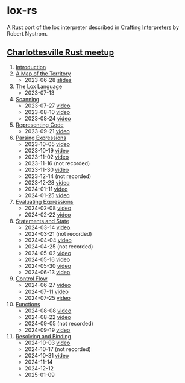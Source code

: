 # lox-rs

A Rust port of the lox interpreter described in [Crafting
Interpreters](https://craftinginterpreters.com/) by Robert Nystrom.

## [Charlottesville Rust meetup](https://www.meetup.com/charlottesville-rust-meetup/)

1. [Introduction](https://craftinginterpreters.com/introduction.html)
2. [A Map of the Territory](https://craftinginterpreters.com/a-map-of-the-territory.html)
    - 2023-06-28 [slides](https://github.com/DireLines/lox-rs/blob/main/Crafting%20Interpreters%20in%20Rust.pdf)
3. [The Lox Language](https://craftinginterpreters.com/the-lox-language.html)
    - 2023-07-13
4. [Scanning](https://craftinginterpreters.com/scanning.html)
    - 2023-07-27 [video](https://www.youtube.com/watch?v=O32n1EPnmE4&list=PLeYi2PClG0Iuq_hfaL66V9PfSfG5WicHQ&index=1)
    - 2023-08-10 [video](https://www.youtube.com/watch?v=4Plq9rAF_Fk&list=PLeYi2PClG0Iuq_hfaL66V9PfSfG5WicHQ&index=2)
    - 2023-08-24 [video](https://www.youtube.com/watch?v=rjfGDjLN4sU&list=PLeYi2PClG0Iuq_hfaL66V9PfSfG5WicHQ&index=3)
5. [Representing Code](https://craftinginterpreters.com/representing-code.html)
    - 2023-09-21 [video](https://www.youtube.com/watch?v=hczALGjceAk&list=PLeYi2PClG0Iuq_hfaL66V9PfSfG5WicHQ&index=4)
6. [Parsing Expressions](https://craftinginterpreters.com/parsing-expressions.html)
    - 2023-10-05 [video](https://www.youtube.com/watch?v=zmgJvjUYzok&list=PLeYi2PClG0Iuq_hfaL66V9PfSfG5WicHQ&index=5)
    - 2023-10-19 [video](https://www.youtube.com/watch?v=xQ08gdP7TCM&list=PLeYi2PClG0Iuq_hfaL66V9PfSfG5WicHQ&index=6)
    - 2023-11-02 [video](https://www.youtube.com/watch?v=nMzMOvNKAw8&list=PLeYi2PClG0Iuq_hfaL66V9PfSfG5WicHQ&index=7)
    - 2023-11-16 (not recorded)
    - 2023-11-30 [video](https://www.youtube.com/watch?v=XLWXN_oMV5Y&list=PLeYi2PClG0Iuq_hfaL66V9PfSfG5WicHQ&index=8)
    - 2023-12-14 (not recorded)
    - 2023-12-28 [video](https://www.youtube.com/watch?v=aV3sDT72nHw&list=PLeYi2PClG0Iuq_hfaL66V9PfSfG5WicHQ&index=9)
    - 2024-01-11 [video](https://www.youtube.com/watch?v=Jds8-zvuL-o&list=PLeYi2PClG0Iuq_hfaL66V9PfSfG5WicHQ&index=10)
    - 2024-01-25 [video](https://www.youtube.com/watch?v=qAc_Aa1V-dA&list=PLeYi2PClG0Iuq_hfaL66V9PfSfG5WicHQ&index=11)
7. [Evaluating Expressions](https://craftinginterpreters.com/evaluating-expressions.html)
    - 2024-02-08 [video](https://www.youtube.com/watch?v=wyo6Ak291lQ&list=PLeYi2PClG0Iuq_hfaL66V9PfSfG5WicHQ&index=12)
    - 2024-02-22 [video](https://www.youtube.com/watch?v=SEu7bQN9Txw&list=PLeYi2PClG0Iuq_hfaL66V9PfSfG5WicHQ&index=13)
8. [Statements and State](https://craftinginterpreters.com/statements-and-state.html)
    - 2024-03-14 [video](https://www.youtube.com/watch?v=O74mleTLbQw&list=PLeYi2PClG0Iuq_hfaL66V9PfSfG5WicHQ&index=14)
    - 2024-03-21 (not recorded)
    - 2024-04-04 [video](https://www.youtube.com/watch?v=LD5j4o-qg6Y&list=PLeYi2PClG0Iuq_hfaL66V9PfSfG5WicHQ&index=15)
    - 2024-04-25 (not recorded)
    - 2024-05-02 [video](https://www.youtube.com/watch?v=F6RtSRNDGB8&list=PLeYi2PClG0Iuq_hfaL66V9PfSfG5WicHQ&index=16)
    - 2024-05-16 [video](https://www.youtube.com/watch?v=O8iMDXLDhf0&list=PLeYi2PClG0Iuq_hfaL66V9PfSfG5WicHQ&index=17)
    - 2024-05-30 [video](https://www.youtube.com/watch?v=z87-GsUQB7E&list=PLeYi2PClG0Iuq_hfaL66V9PfSfG5WicHQ&index=18)
    - 2024-06-13 [video](https://www.youtube.com/watch?v=aU5iJLKjfyU&list=PLeYi2PClG0Iuq_hfaL66V9PfSfG5WicHQ&index=19)
9. [Control Flow](https://craftinginterpreters.com/control-flow.html)
    - 2024-06-27 [video](https://www.youtube.com/watch?v=tjFfXSbDVSg&list=PLeYi2PClG0Iuq_hfaL66V9PfSfG5WicHQ&index=20)
    - 2024-07-11 [video](https://www.youtube.com/watch?v=r2ts49dZGZ4&list=PLeYi2PClG0Iuq_hfaL66V9PfSfG5WicHQ&index=21)
    - 2024-07-25 [video](https://www.youtube.com/watch?v=oPedB5c2uFI&list=PLeYi2PClG0Iuq_hfaL66V9PfSfG5WicHQ&index=22)
10. [Functions](https://craftinginterpreters.com/functions.html)
    - 2024-08-08 [video](https://www.youtube.com/watch?v=cVE-5ONxxro&list=PLeYi2PClG0Iuq_hfaL66V9PfSfG5WicHQ&index=23)
    - 2024-08-22 [video](https://www.youtube.com/watch?v=3e1yLh44cDA&list=PLeYi2PClG0Iuq_hfaL66V9PfSfG5WicHQ&index=24)
    - 2024-09-05 (not recorded)
    - 2024-09-19 [video](https://www.youtube.com/watch?v=r4KlR0UOBY4&list=PLeYi2PClG0Iuq_hfaL66V9PfSfG5WicHQ&index=25)
11. [Resolving and Binding](https://craftinginterpreters.com/resolving-and-binding.html)
    - 2024-10-03 [video](https://www.youtube.com/watch?v=kmD-WsOuIqQ&list=PLeYi2PClG0Iuq_hfaL66V9PfSfG5WicHQ&index=26)
    - 2024-10-17 (not recorded)
    - 2024-10-31 [video](https://www.youtube.com/watch?v=losuVdTeuxY&list=PLeYi2PClG0Iuq_hfaL66V9PfSfG5WicHQ&index=27)
    - 2024-11-14
    - 2024-12-12
    - 2025-01-09
    
    
